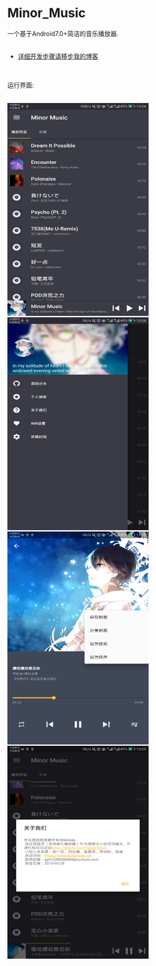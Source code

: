 # Minor_Music
一个基于Android7.0+简洁的音乐播放器.<br>
<br>
* [详细开发步骤请移步我的博客](https://www.duskwood.net/android_develop_music_player/)
<br>

运行界面: <br>

<br>
<img src="https://github.com/KuiperSirius/Minor_Music/blob/3462f9ca8dd0217c5c8f730e9bbf25e1175d7857/Example_Pictures/Screenshot_20180531-150435.png" width="320" height="480"/><img src="https://github.com/KuiperSirius/Minor_Music/blob/3462f9ca8dd0217c5c8f730e9bbf25e1175d7857/Example_Pictures/Screenshot_20180531-150452.png" width="320" height="480"/>

<br>
<img src="https://github.com/KuiperSirius/Minor_Music/blob/3462f9ca8dd0217c5c8f730e9bbf25e1175d7857/Example_Pictures/Screenshot_20180531-150507.png" width="320" height="480"/><img src="https://github.com/KuiperSirius/Minor_Music/blob/3462f9ca8dd0217c5c8f730e9bbf25e1175d7857/Example_Pictures/Screenshot_20180531-150523.png" width="320" height="480"/>
